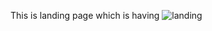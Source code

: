 This is landing page which is having 
![landing](https://user-images.githubusercontent.com/119418918/229370059-a51be6d8-c300-40f3-a2aa-55f35dfe0770.jpg)
